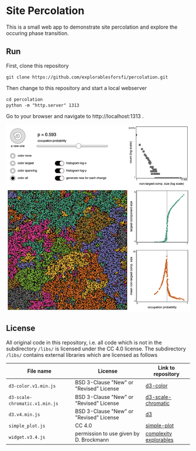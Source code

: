 # Site Percolation

This is a small web app to demonstrate site percolation and
explore the occuring phase transition.

## Run

First, clone this repository

    git clone https://github.com/explorablesforsfi/percolation.git

Then change to this repository and start a local webserver

    cd percolation
    python -m "http.server" 1313
    
Go to your browser and navigate to http://localhost:1313 .

![percolation](https://github.com/explorablesforsfi/percolation/raw/master/img/example.png)

## License

All original code in this repository, i.e. all code which is not in the subdirectory `/libs/` is licensed under the CC 4.0 license. The subdirectory `/libs/` contains external libraries which are licensed as follows

 
| File name                      | License                                 | Link to repository|
|--------------------------------|-----------------------------------------|-------------------|
| `d3-color.v1.min.js`           | BSD 3-Clause "New" or "Revised" License | [d3-color](https://github.com/d3/d3-color)|
| `d3-scale-chromatic.v1.min.js` | BSD 3-Clause "New" or "Revised" License | [d3-scale-chromatic](https://github.com/d3/d3-scale-chromatic)|
| `d3.v4.min.js`                 | BSD 3-Clause "New" or "Revised" License | [d3](https://github.com/d3/d3)|
| `simple_plot.js`               | CC 4.0                                  | [simple-plot](https://github.com/benmaier/simple-plot)|
| `widget.v3.4.js`               | permission to use given by D. Brockmann | [complexity explorables](http://www.complexity-explorables.org) |
